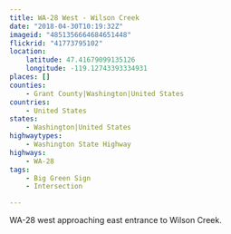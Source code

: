 ```yaml
---
title: WA-28 West - Wilson Creek
date: "2018-04-30T10:19:32Z"
imageid: "4851356664684651448"
flickrid: "41773795102"
location:
    latitude: 47.41679099135126
    longitude: -119.12743393334931
places: []
counties:
    - Grant County|Washington|United States
countries:
    - United States
states:
    - Washington|United States
highwaytypes:
    - Washington State Highway
highways:
    - WA-28
tags:
    - Big Green Sign
    - Intersection

---
```

WA-28 west approaching east entrance to Wilson Creek.